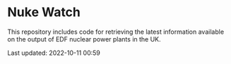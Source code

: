 # Nuke Watch

This repository includes code for retrieving the latest information available on the output of EDF nuclear power plants in the UK.

Last updated: 2022-10-11 00:59